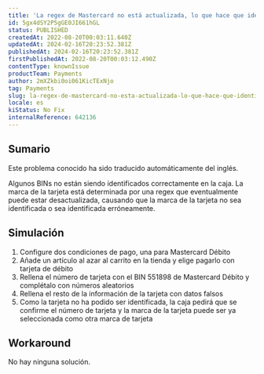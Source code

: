 ```yaml
---
title: 'La regex de Mastercard no está actualizada, lo que hace que identifiquemos mal algunos BINs'
id: 5gx4dSY2P5gGE0JI661hGL
status: PUBLISHED
createdAt: 2022-08-20T00:03:11.640Z
updatedAt: 2024-02-16T20:23:52.381Z
publishedAt: 2024-02-16T20:23:52.381Z
firstPublishedAt: 2022-08-20T00:03:12.490Z
contentType: knownIssue
productTeam: Payments
author: 2mXZkbi0oi061KicTExNjo
tag: Payments
slug: la-regex-de-mastercard-no-esta-actualizada-lo-que-hace-que-identifiquemos-mal-algunos-bins
locale: es
kiStatus: No Fix
internalReference: 642136
---
```


## Sumario

<div class="alert alert-info">
  <p>Este problema conocido ha sido traducido automáticamente del inglés.</p>
</div>


Algunos BINs no están siendo identificados correctamente en la caja. La marca de la tarjeta está determinada por una regex que eventualmente puede estar desactualizada, causando que la marca de la tarjeta no sea identificada o sea identificada erróneamente.



## Simulación



1. Configure dos condiciones de pago, una para Mastercard Débito
2. Añade un artículo al azar al carrito en la tienda y elige pagarlo con tarjeta de débito
3. Rellena el número de tarjeta con el BIN 551898 de Mastercard Débito y complétalo con números aleatorios
4. Rellena el resto de la información de la tarjeta con datos falsos
5. Como la tarjeta no ha podido ser identificada, la caja pedirá que se confirme el número de tarjeta y la marca de la tarjeta puede ser ya seleccionada como otra marca de tarjeta



## Workaround


No hay ninguna solución.

